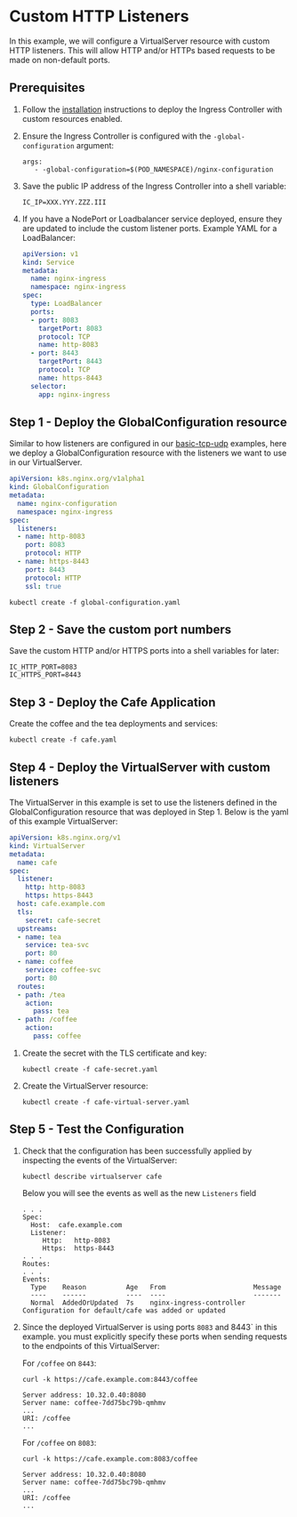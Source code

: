 # Custom HTTP Listeners

In this example, we will configure a VirtualServer resource with custom HTTP listeners.
This will allow HTTP and/or HTTPs based requests to be made on non-default ports.

## Prerequisites

1. Follow the [installation](https://docs.nginx.com/nginx-ingress-controller/installation/installation-with-manifests/)
   instructions to deploy the Ingress Controller with custom resources enabled.
2. Ensure the Ingress Controller is configured with the `-global-configuration` argument:
   ```console
   args:
      - -global-configuration=$(POD_NAMESPACE)/nginx-configuration
   ```

3. Save the public IP address of the Ingress Controller into a shell variable:
   ```console
   IC_IP=XXX.YYY.ZZZ.III
   ```

4. If you have a NodePort or Loadbalancer service deployed, ensure they are updated to include the custom listener ports.
Example YAML for a LoadBalancer:
   ```yaml
   apiVersion: v1
   kind: Service
   metadata:
     name: nginx-ingress
     namespace: nginx-ingress
   spec:
     type: LoadBalancer
     ports:
     - port: 8083
       targetPort: 8083
       protocol: TCP
       name: http-8083
     - port: 8443
       targetPort: 8443
       protocol: TCP
       name: https-8443
     selector:
       app: nginx-ingress
   ```
## Step 1 - Deploy the GlobalConfiguration resource
Similar to how listeners are configured in our [basic-tcp-udp](../../examples/custom-resource/basic-tcp-udp) examples,
here we deploy a GlobalConfiguration resource with the listeners we want to use in our VirtualServer.
   ```yaml
   apiVersion: k8s.nginx.org/v1alpha1
   kind: GlobalConfiguration
   metadata:
     name: nginx-configuration
     namespace: nginx-ingress
   spec:
     listeners:
     - name: http-8083
       port: 8083
       protocol: HTTP
     - name: https-8443
       port: 8443
       protocol: HTTP
       ssl: true
   ```

   ```console
   kubectl create -f global-configuration.yaml
   ```

## Step 2 - Save the custom port numbers
Save the custom HTTP and/or HTTPS ports into a shell variables for later:

   ```console
   IC_HTTP_PORT=8083
   IC_HTTPS_PORT=8443
   ```

## Step 3 - Deploy the Cafe Application

Create the coffee and the tea deployments and services:

   ```console
   kubectl create -f cafe.yaml
   ```

## Step 4 - Deploy the VirtualServer with custom listeners
The VirtualServer in this example is set to use the listeners defined in the GlobalConfiguration resource
that was deployed in Step 1. Below is the yaml of this example VirtualServer:

   ```yaml
   apiVersion: k8s.nginx.org/v1
   kind: VirtualServer
   metadata:
     name: cafe
   spec:
     listener:
       http: http-8083
       https: https-8443
     host: cafe.example.com
     tls:
       secret: cafe-secret
     upstreams:
     - name: tea
       service: tea-svc
       port: 80
     - name: coffee
       service: coffee-svc
       port: 80
     routes:
     - path: /tea
       action:
         pass: tea
     - path: /coffee
       action:
         pass: coffee
   ```

1. Create the secret with the TLS certificate and key:

    ```console
    kubectl create -f cafe-secret.yaml
    ```

2. Create the VirtualServer resource:

    ```console
    kubectl create -f cafe-virtual-server.yaml
    ```

## Step 5 - Test the Configuration

1. Check that the configuration has been successfully applied by inspecting the events of the VirtualServer:

    ```console
    kubectl describe virtualserver cafe
    ```

   Below you will see the events as well as the new `Listeners` field
    ```console
   . . .
   Spec:
      Host:  cafe.example.com
      Listener:
         Http:   http-8083
         Https:  https-8443
   . . .
   Routes:
    . . .
    Events:
      Type    Reason          Age   From                      Message
      ----    ------          ----  ----                      -------
      Normal  AddedOrUpdated  7s    nginx-ingress-controller  Configuration for default/cafe was added or updated
    ```

2. Since the deployed VirtualServer is using ports `8083` and 8443` in this example. you must explicitly specify these ports
when sending requests to the endpoints of this VirtualServer:

    For `/coffee` on `8443`:

    ```console
    curl -k https://cafe.example.com:8443/coffee
    ```

    ```text
    Server address: 10.32.0.40:8080
    Server name: coffee-7dd75bc79b-qmhmv
    ...
    URI: /coffee
    ...
    ```

    For `/coffee` on `8083`:

    ```console
    curl -k https://cafe.example.com:8083/coffee
    ```

    ```text
    Server address: 10.32.0.40:8080
    Server name: coffee-7dd75bc79b-qmhmv
    ...
    URI: /coffee
    ...
    ```